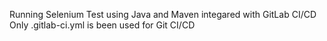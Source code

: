 Running Selenium Test using Java and Maven integared with GitLab CI/CD
Only .gitlab-ci.yml is been used for Git CI/CD
